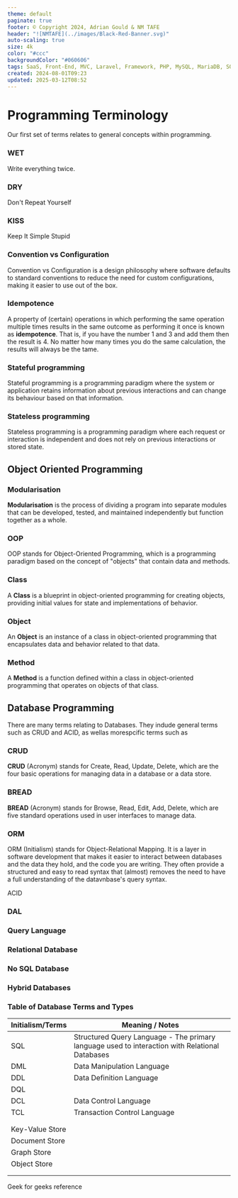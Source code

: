 ```yaml
---
theme: default
paginate: true
footer: © Copyright 2024, Adrian Gould & NM TAFE
header: "![NMTAFE](../images/Black-Red-Banner.svg)"
auto-scaling: true
size: 4k
color: "#ccc"
backgroundColor: "#060606"
tags: SaaS, Front-End, MVC, Laravel, Framework, PHP, MySQL, MariaDB, SQLite, Testing, Unit Testing, Feature Testing, PEST
created: 2024-08-01T09:23
updated: 2025-03-12T08:52
---
```


# Programming Terminology

Our first set of terms relates to general concepts within programming.

### WET

Write everything twice.

### DRY

Don't Repeat Yourself

### KISS

Keep It Simple Stupid


### Convention vs Configuration

Convention vs Configuration is a design philosophy where software defaults to standard conventions to reduce the need for custom configurations, making it easier to use out of the box.

### Idempotence

A property of (certain) operations in which performing the same operation multiple times results in the same outcome as performing it once is known as **idempotence**. That is, if you have the number 1 and 3 and add them then the result is 4. No matter how many times you do the same calculation, the results will always be the tame.


### Stateful programming

Stateful programming is a programming paradigm where the system or application retains information about previous interactions and can change its behaviour based on that information.

### Stateless programming

Stateless programming is a programming paradigm where each request or interaction is independent and does not rely on previous interactions or stored state.


## Object Oriented Programming



### Modularisation

**Modularisation** is the process of dividing a program into separate modules that can be developed, tested, and maintained independently but function together as a whole.

### OOP

OOP stands for Object-Oriented Programming, which is a programming paradigm based on the concept of "objects" that contain data and methods.

### Class

A **Class** is a blueprint in object-oriented programming for creating objects, providing initial values for state and implementations of behavior.

### Object

An **Object** is an instance of a class in object-oriented programming that encapsulates data and behavior related to that data.

### Method

A **Method** is a function defined within a class in object-oriented programming that operates on objects of that class.



## Database Programming

There are many terms relating to Databases. They indude general terms such as CRUD and ACID, as wellas morespcific terms such as 


### CRUD

**CRUD** (Acronym) stands for Create, Read, Update, Delete, which are the four basic operations for managing data in a database or a data store.

### BREAD

**BREAD** (Acronym) stands for Browse, Read, Edit, Add, Delete, which are five standard operations used in user interfaces to manage data.


### ORM 

ORM (Initialism) stands for Object-Relational Mapping. It is a layer in software development that makes it easier to interact between databases and the data they hold, and the code you are writing. They often provide a structured and easy to read syntax that (almost) removes the need to have a full understanding of the datavnbase's query syntax.


ACID


### DAL


### Query Language


### Relational Database


### No SQL Database


### Hybrid Databases


### Table of Database Terms and Types

| Initialism/Terms | Meaning / Notes                                                                                |
| ---------------- | ---------------------------------------------------------------------------------------------- |
| SQL              | Structured Query Language - The primary language used to interaction with Relational Databases |
| DML              | Data Manipulation Language                                                                     |
| DDL              | Data Definition Language                                                                       |
| DQL              |                                                                                                |
| DCL              | Data Control Language                                                                          |
| TCL              | Transaction Control Language                                                                   |
|                  |                                                                                                |
|                  |                                                                                                |
| Key-Value Store  |                                                                                                |
| Document Store   |                                                                                                |
| Graph Store      |                                                                                                |
| Object Store     |                                                                                                |
|                  |                                                                                                |
|                  |                                                                                                |

Geek for geeks reference


